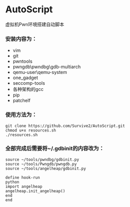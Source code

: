 # AutoScript
虚拟机Pwn环境搭建自动脚本

### 安装内容为：
* vim 
* git
* pwntools
* pwngdb\pwndbg\gdb-multiarch
* qemu-user\qemu-system
* one_gadget
* seccomp-tools
* 各种架构的gcc
* pip
* patchelf

### 使用方法为：
```shell
git clone https://github.com/Survive2/AutoScript.git
chmod u+x resources.sh
./resources.sh
```

### 全部完成后需要将~/.gdbinit的内容改为：
```shell
source ~/tools/pwndbg/gdbinit.py
source ~/tools/Pwngdb/pwngdb.py
source ~/tools/angelheap/gdbinit.py

define hook-run
python
import angelheap
angelheap.init_angelheap()
end
end
```
